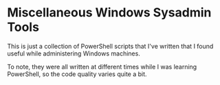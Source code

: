 # Miscellaneous Windows Sysadmin Tools #

This is just a collection of PowerShell scripts that I've written that I found useful while administering Windows machines.

To note, they were all written at different times while I was learning PowerShell, so the code quality varies quite a bit.
